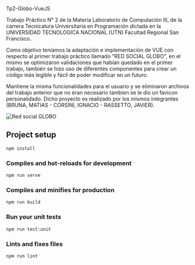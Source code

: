 Tp2-Globo-VueJS

  Trabajo Práctico N° 2 de la Materia Laboratorio de Computación III, de la carrera Tecnicatura Universitaria en Programación dictada en la UNIVERSIDAD TECNOLOGICA NACIONAL (UTN) Facultad Regional San Francisco.
  
  Como objetivo teníamos la adaptación e implementación de VUE con respecto al primer trabajo práctico llamado "RED SOCIAL GLOBO", en el mismo se optimizaron validaciones que habían quedado en el primer trabajo, también se hizo uso de diferentes componentes para crear un código más legible y fácil de poder modificar en un futuro.
  
  Mantiene la misma funcionalidades para el usuario y se eliminaron archivos del trabajo anterior que no eran necesario tambien se le dio un favicon personalidado. Dicho proyecto es realizado por los mismos integrantes (BRUNA, MATIAS - CORSINI, IGNACIO - RASSETTO, JAVIER).
  
 ![Red social GLOBO](https://github.com/matiasbruna/Tp1-Globo/blob/dev/Captura%20de%20pantalla%20(36).png)

## Project setup
```
npm install
```

### Compiles and hot-reloads for development
```
npm run serve
```

### Compiles and minifies for production
```
npm run build
```

### Run your unit tests
```
npm run test:unit
```

### Lints and fixes files
```
npm run lint
```

#
